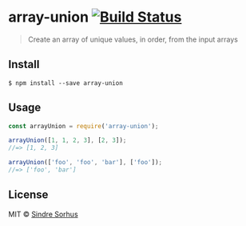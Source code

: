 # array-union [![Build Status](https://travis-ci.org/sindresorhus/array-union.svg?branch=master)](https://travis-ci.org/sindresorhus/array-union)

> Create an array of unique values, in order, from the input arrays

## Install

```
$ npm install --save array-union
```

## Usage

```js
const arrayUnion = require('array-union');

arrayUnion([1, 1, 2, 3], [2, 3]);
//=> [1, 2, 3]

arrayUnion(['foo', 'foo', 'bar'], ['foo']);
//=> ['foo', 'bar']
```

## License

MIT © [Sindre Sorhus](https://sindresorhus.com)
